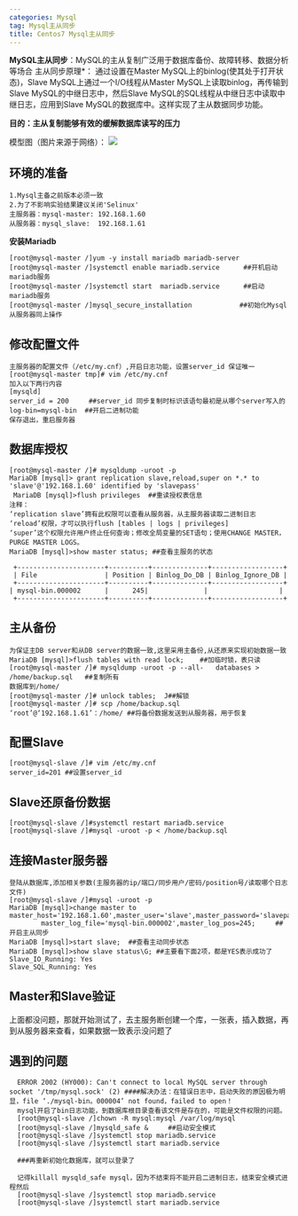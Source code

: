 ```yaml
---
categories: Mysql
tag: Mysql主从同步
title: Centos7 Mysql主从同步
---
```

**MySQL主从同步**：MySQL的主从复制广泛用于数据库备份、故障转移、数据分析等场合
主从同步原理*：
通过设置在Master MySQL上的binlog(使其处于打开状态)，Slave MySQL上通过一个I/O线程从Master MySQL上读取binlog，再传输到Slave MySQL的中继日志中，<!--more-->然后Slave MySQL的SQL线程从中继日志中读取中继日志，应用到Slave MySQL的数据库中。这样实现了主从数据同步功能。

**目的：主从复制能够有效的缓解数据库读写的压力**

模型图（图片来源于网络）：
![](http://i.imgur.com/ZMwq5kZ.jpg)



## **环境的准备**
	1.Mysql主备之前版本必须一致
	2.为了不影响实验结果建议关闭'Selinux' 
	主服务器：mysql-master: 192.168.1.60
	从服务器：mysql_slave:  192.168.1.61

**安装Mariadb**

	[root@mysql-master /]yum -y install mariadb mariadb-server 
	[root@mysql-master /]systemctl enable mariadb.service      ##开机启动mariadb服务  
	[root@mysql-master /]systemctl start  mariadb.service      ##启动mariadb服务  
	[root@mysql-master /]mysql_secure_installation            ##初始化Mysql
	从服务器同上操作

## **修改配置文件**

	主服务器的配置文件（/etc/my.cnf）,开启日志功能，设置server_id 保证唯一
	[root@mysql-master tmp]# vim /etc/my.cnf
    加入以下两行内容
    [mysqld]
    server_id = 200  	##server_id 同步复制时标识该语句最初是从哪个server写入的
    log-bin=mysql-bin  ##开启二进制功能
 	保存退出，重启服务器

## **数据库授权**

	[root@mysql-master /]# mysqldump -uroot -p
	MariaDB [mysql]> grant replication slave,reload,super on *.* to 'slave'@'192.168.1.60' identified by 'slavepass'
 	 MariaDB [mysql]>flush privileges  ##重读授权表信息 
	注释：
	‘replication slave’拥有此权限可以查看从服务器，从主服务器读取二进制日志 
	‘reload’权限，才可以执行flush [tables | logs | privileges]
	‘super’这个权限允许用户终止任何查询；修改全局变量的SET语句；使用CHANGE MASTER，PURGE MASTER LOGS。
 	MariaDB [mysql]>show master status; ##查看主服务的状态 

	 +----------------------+----------+--------------+------------------+
	 | File                 | Position | Binlog_Do_DB | Binlog_Ignore_DB |
	 +----------------------+----------+--------------+------------------+
 	| mysql-bin.000002      |      245|              |                  |
     +----------------------+----------+--------------+------------------+

## **主从备份**

	为保证主DB server和从DB server的数据一致,这里采用主备份,从还原来实现初始数据一致
	MariaDB [mysql]>flush tables with read lock;    ##加临时锁，表只读
	[root@mysql-master /]# mysqldump -uroot -p --all-   databases > /home/backup.sql   ##复制所有
	数据库到/home/
	[root@mysql-master /]# unlock tables;  J##解锁
	[root@mysql-master /]# scp /home/backup.sql ‘root’@‘192.168.1.61’：/home/ ##将备份数据发送到从服务器，用于恢复

## **配置Slave**

	[root@mysql-slave /]# vim /etc/my.cnf 
	server_id=201 ##设置server_id

## **Slave还原备份数据**

	[root@mysql-slave /]#systemctl restart mariadb.service
	[root@mysql-slave /]#mysql -uroot -p < /home/backup.sql

## **连接Master服务器**
	登陆从数据库,添加相关参数(主服务器的ip/端口/同步用户/密码/position号/读取哪个日志文件)
	[root@mysql-slave /]#mysql -uroot -p
    MariaDB [mysql]>change master to master_host='192.168.1.60',master_user='slave',master_password='slavepass',
		    master_log_file='mysql-bin.000002',master_log_pos=245;     ##开启主从同步
    MariaDB [mysql]>start slave;  ##查看主动同步状态
    MariaDB [mysql]>show slave status\G; ##主要看下面2项，都是YES表示成功了
    Slave_IO_Running: Yes
    Slave_SQL_Running: Yes

## **Master和Slave验证**
上面都没问题，那就开始测试了，去主服务断创建一个库，一张表，插入数据，再到从服务器来查看，如果数据一致表示没问题了
   
## **遇到的问题** 

	  ERROR 2002 (HY000): Can't connect to local MySQL server through socket '/tmp/mysql.sock' (2) ####解决办法：在错误日志中，启动失败的原因极为明显，file ‘./mysql-bin。000004’ not found，failed to open！
      mysql开启了bin日志功能，到数据库根目录查看该文件是存在的，可能是文件权限的问题。
      [root@mysql-slave /]chown -R mysql:mysql /var/log/mysql
	  [root@mysql-slave /]mysqld_safe & 	##启动安全模式
	  [root@mysql-slave /]systemctl stop mariadb.service
	  [root@mysql-slave /]systemctl start mariadb.service
  
	  ###再重新初始化数据库，就可以登录了
      
      记得killall mysqld_safe mysql，因为不结束将不能开启二进制日志，结束安全模式进程然后
      [root@mysql-slave /]systemctl stop mariadb.service
      [root@mysql-slave /]systemctl start mariadb.service












